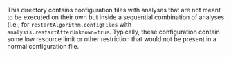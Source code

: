 <!--
This file is part of CPAchecker,
a tool for configurable software verification:
https://cpachecker.sosy-lab.org

SPDX-FileCopyrightText: 2007-2020 Dirk Beyer <https://www.sosy-lab.org>

SPDX-License-Identifier: Apache-2.0
-->

This directory contains configuration files
with analyses that are not meant to be executed on their own
but inside a sequential combination of analyses
(i.e., for `restartAlgorithm.configFiles` with `analysis.restartAfterUnknown=true`.
Typically, these configuration contain some low resource limit
or other restriction that would not be present in a normal configuration file.
